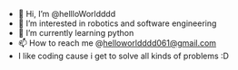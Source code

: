 - 👋 Hi, I’m @hellloWorldddd
- 👀 I’m interested in robotics and software engineering 
- 🌱 I’m currently learning python 
- 📫 How to reach me @helloworldddd061@gmail.com
- I like coding cause i get to solve all kinds of problems :D 

<!---
hellloWorldddd/hellloWorldddd is a ✨ special ✨ repository because its `README.md` (this file) appears on your GitHub profile.
You can click the Preview link to take a look at your changes.
--->
